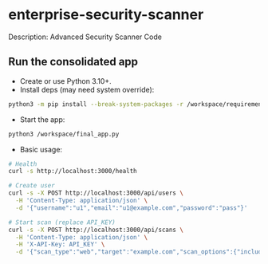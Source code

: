 # enterprise-security-scanner
Description: Advanced Security Scanner Code

## Run the consolidated app

- Create or use Python 3.10+.
- Install deps (may need system override):

```bash
python3 -m pip install --break-system-packages -r /workspace/requirements.txt
```

- Start the app:

```bash
python3 /workspace/final_app.py
```

- Basic usage:

```bash
# Health
curl -s http://localhost:3000/health

# Create user
curl -s -X POST http://localhost:3000/api/users \
  -H 'Content-Type: application/json' \
  -d '{"username":"u1","email":"u1@example.com","password":"pass"}'

# Start scan (replace API_KEY)
curl -s -X POST http://localhost:3000/api/scans \
  -H 'Content-Type: application/json' \
  -H 'X-API-Key: API_KEY' \
  -d '{"scan_type":"web","target":"example.com","scan_options":{"include_network":true}}'
```
